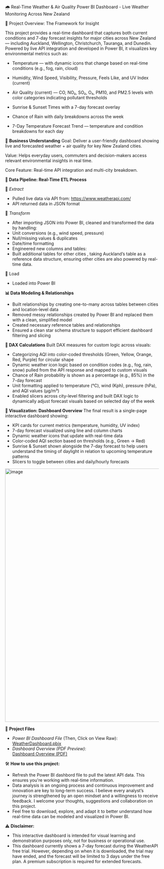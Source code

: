 🌧️ Real-Time Weather & Air Quality Power BI Dashboard - Live Weather Monitoring Across New Zealand


📍 Project Overview: The Framework for Insight

This project provides a real-time dashboard that captures both current conditions and 7-day forecast insights for major cities across New Zealand — including Auckland, Wellington, Christchurch, Tauranga, and Dunedin. Powered by live API integration and developed in Power BI, it visualizes key environmental metrics such as:

- Temperature — with dynamic icons that change based on real-time conditions (e.g., fog, rain, cloud)

- Humidity,  Wind Speed, Visibility, Pressure, Feels Like, and UV Index (current)

- Air Quality (current) — CO, NO₂, SO₂, O₃, PM10, and PM2.5 levels with color categories indicating pollutant thresholds

- Sunrise & Sunset Times with a 7-day forecast overlay

- Chance of Rain with daily breakdowns across the week

- 7-Day Temperature Forecast Trend — temperature and condition breakdowns for each day

🧠 **Business Understanding**
Goal: Deliver a user-friendly dashboard showing live and forecasted weather + air quality for key New Zealand cities.

Value: Helps everyday users, commuters and decision-makers access relevant environmental insights in real time.

Core Feature: Real-time API integration and multi-city breakdown.

**🔄 Data Pipeline: Real-Time ETL Process**

🔹 *Extract* 

- Pulled live data via API from: https://www.weatherapi.com/  
- API returned data in JSON format

🔹 *Transform* 
- After importing JSON into Power BI, cleaned and transformed the data by handling:
- Unit conversions (e.g., wind speed, pressure)
- Null/missing values & duplicates
- Date/time formatting
- Engineered new columns and tables:
- Built additional tables for other cities , taking Auckland’s table as a reference data structure, ensuring other cities are also powered by real-time data.

🔹 Load
- Loaded into Power BI

**📊 Data Modeling & Relationships**

- Built relationships by creating one-to-many across tables between cities and location-level data
- Removed messy relationships created by Power BI and replaced them with a clean, simplified model
- Created necessary reference tables and relationships
- Ensured a clean star schema structure to support efficient dashboard filtering and slicing

**🧮 DAX Calculations**
Built DAX measures for custom logic across visuals:
  - Categorizing AQI into color-coded thresholds (Green, Yellow, Orange, Red, Purple) for circular shape
  - Dynamic weather icon logic based on condition codes (e.g., fog, rain, snow) pulled from the API response and mapped to
    custom visuals
  - Chance of Rain probability is shown as a percentage (e.g., 85%) in the 7-day forecast
  - Unit formatting applied to temperature (°C), wind (Kph), pressure (hPa), and AQI values (µg/m³)
  - Enabled slicers across city-level filtering and built DAX logic to dynamically adjust forecast visuals based on selected      day of the week

**🎨  Visualization: Dashboard Overview**
The final result is a single-page interactive dashboard showing:

- KPI cards for current metrics (temperature, humidity, UV index)
- 7-day forecast visualized using line and column charts
- Dynamic weather icons that update with real-time data
- Color-coded AQI section based on thresholds (e.g., Green → Red)
- Sunrise & Sunset shown alongside the 7-day forecast to help users understand the timing of daylight in relation to upcoming
  temperature patterns
- Slicers to toggle between cities and daily/hourly forecasts

<img width="1430" height="829" alt="image" src="https://github.com/user-attachments/assets/e62a8af9-727d-4786-a7fc-7017ac29853d" />


📂 **Project Files**

- *Power BI Dashboard File* (Then, Click on View Raw):  
  [WeatherDashboard.pbix](https://github.com/zar-moethu/weather-AQI-dashboard-nz-powerbi/blob/main/WeatherReport%20(VF).pbix)
- *Dashboard Overview (PDF Preview)*:  
  [Dashboard Overview (PDF)](https://github.com/zar-moethu/weather-AQI-dashboard-nz-powerbi/blob/main/Dashboard%20Overview.pdf)


🛠️ **How to use this project:**
-  Refresh the Power BI dashbord file to pull the latest API data. This ensures you're working with real-time information.
-  Data analysis is an ongoing process and continuous improvement and innovation are key to long-term success. I believe
   every  analyst’s journey is strengthened by an open mindset and a willingness to receive feedback. I welcome your
   thoughts, suggestions and collaboration on this project.
-  Feel free to download, explore, and adapt it to better understand how real-time data can be modeled and visualized in Power BI.
  

⚠️ **Disclaimer:**

- This interactive dashboard is intended for visual learning and demonstration purposes only, not for business or operational use.  
- This dashboard currently shows a 7-day forecast during the WeatherAPI free trial. However, depending on when it is downloaded, the trial may have ended, and the forecast will be limited to 3 days under the free plan. A premium subscription is required for extended forecasts.





